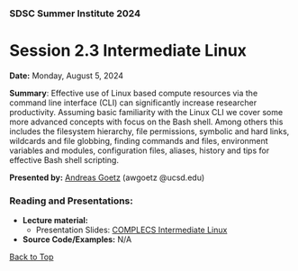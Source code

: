 ### SDSC Summer Institute 2024
# Session 2.3 Intermediate Linux

**Date:** Monday, August 5, 2024

**Summary**: Effective use of Linux based compute resources via the command line interface (CLI) can significantly increase researcher productivity. Assuming basic familiarity with the Linux CLI we cover some more advanced concepts with focus on the Bash shell. Among others this includes the filesystem hierarchy, file permissions, symbolic and hard links, wildcards and file globbing, finding commands and files, environment variables and modules, configuration files, aliases, history and tips for effective Bash shell scripting.

**Presented by:** [Andreas Goetz](https://www.sdsc.edu/research/researcher_spotlight/goetz_andreas.html) (awgoetz @ucsd.edu)

### Reading and Presentations:
* **Lecture material:**
   * Presentation Slides: [COMPLECS Intermediate Linux](<COMPLECS Intermediate Linux.pdf>)
* **Source Code/Examples:** N/A
  
[Back to Top](#top)
